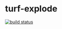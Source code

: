 turf-explode
============
[![build status](https://secure.travis-ci.org/Turfjs/turf-explode.png)](http://travis-ci.org/Turfjs/turf-explode)
